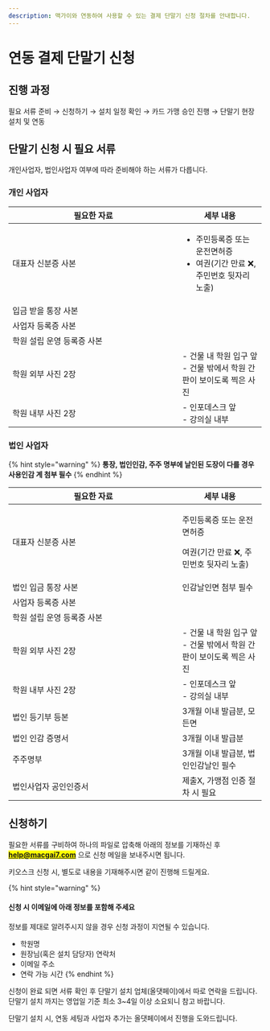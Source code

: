 ```yaml
---
description: 맥가이와 연동하여 사용할 수 있는 결제 단말기 신청 절차를 안내합니다.
---
```


# 연동 결제 단말기 신청

## 진행 과정

필요 서류 준비 → 신청하기 → 설치 일정 확인 → 카드 가맹 승인 진행 → 단말기 현장 설치 및 연동

## 단말기 신청 시 필요 서류

개인사업자, 법인사업자 여부에 따라 준비해야 하는 서류가 다릅니다.

### 개인 사업자

<table><thead><tr><th width="322">필요한 자료</th><th>세부 내용</th></tr></thead><tbody><tr><td>대표자 신분증 사본</td><td><ul><li>주민등록증 또는 운전면허증</li><li>여권(기간 만료 ❌, 주민번호 뒷자리 노출)</li></ul></td></tr><tr><td>입금 받을 통장 사본</td><td></td></tr><tr><td>사업자 등록증 사본</td><td></td></tr><tr><td>학원 설립 운영 등록증 사본</td><td></td></tr><tr><td>학원 외부 사진 2장</td><td>- 건물 내 학원 입구 앞<br>- 건물 밖에서 학원 간판이 보이도록 찍은 사진</td></tr><tr><td>학원 내부 사진 2장</td><td>- 인포데스크 앞<br>- 강의실 내부</td></tr></tbody></table>

### 법인 사업자

{% hint style="warning" %}
**통장, 법인인감, 주주 명부에 날인된 도장이 다를 경우 사용인감 계 첨부 필수**
{% endhint %}

<table><thead><tr><th width="322">필요한 자료</th><th>세부 내용</th></tr></thead><tbody><tr><td>대표자 신분증 사본</td><td><p>주민등록증 또는 운전면허증</p><p>여권(기간 만료 ❌, 주민번호 뒷자리 노출)</p></td></tr><tr><td>법인 입금 통장 사본</td><td>인감날인면 첨부 필수</td></tr><tr><td>사업자 등록증 사본</td><td></td></tr><tr><td>학원 설립 운영 등록증 사본</td><td></td></tr><tr><td>학원 외부 사진 2장</td><td>- 건물 내 학원 입구 앞<br>- 건물 밖에서 학원 간판이 보이도록 찍은 사진</td></tr><tr><td>학원 내부 사진 2장</td><td>- 인포데스크 앞<br>- 강의실 내부</td></tr><tr><td>법인 등기부 등본</td><td>3개월 이내 발급분, 모든면</td></tr><tr><td>법인 인감 증명서</td><td>3개월 이내 발급분</td></tr><tr><td>주주명부</td><td>3개월 이내 발급분, 법인인감날인 필수</td></tr><tr><td>법인사업자 공인인증서</td><td>제출X, 가맹점 인증 절차 시 필요</td></tr></tbody></table>

## 신청하기

필요한 서류를 구비하여 하나의 파일로 압축해 아래의 정보를 기재하신 후 <mark style="color:blue;">**help@macgai7.com**</mark> 으로 신청 메일을 보내주시면 됩니다.

키오스크 신청 시, 별도로 내용을 기재해주시면 같이 진행해 드릴게요.

{% hint style="warning" %}
#### 신청 시 이메일에 아래 정보를 포함해 주세요

정보를 제대로 알려주시지 않을 경우 신청 과정이 지연될 수 있습니다.

* 학원명
* 원장님(혹은 설치 담당자) 연락처
* 이메일 주소
* 연락 가능 시간
{% endhint %}

신청이 완료 되면 서류 확인 후 단말기 설치 업체(올댓페이)에서 따로 연락을 드립니다. 단말기 설치 까지는 영업일 기준 최소 3\~4일 이상 소요되니 참고 바랍니다.

단말기 설치 시, 연동 세팅과 사업자 추가는 올댓페이에서 진행을 도와드립니다.
